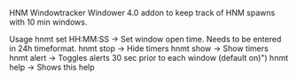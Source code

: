 HNM Windowtracker
Windower 4.0 addon to keep track of HNM spawns with 10 min windows.


Usage
hnmt set HH:MM:SS   ->   Set window open time. Needs to be entered in 24h timeformat.
hnmt stop   		->   Hide timers
hnmt show   		->   Show timers
hnmt alert   		->   Toggles alerts 30 sec prior to each window (default on)")
hnmt help			-> 	 Shows this help